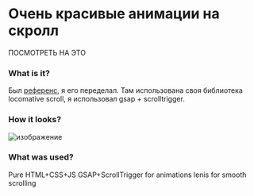# Очень красивые анимации на скролл
ПОСМОТРЕТЬ НА ЭТО
### What is it?

Был [референс](https://locomotivemtl.github.io/locomotive-scroll/), я его переделал. Там использована своя библиотека locomative scroll, я использовал gsap + scrolltrigger.

### How it looks?

![изображение](https://github.com/user-attachments/assets/e9c127d4-8f0d-4c9b-880e-61439f9f6f90)


### What was used?

Pure HTML+CSS+JS
GSAP+ScrollTrigger for animations
lenis for smooth scrolling
